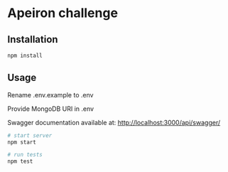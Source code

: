 # Apeiron challenge

## Installation

```bash
npm install
```

## Usage

Rename .env.example to .env

Provide MongoDB URI in .env

Swagger documentation available at:
[http://localhost:3000/api/swagger/](http://localhost:3000/api/swagger/)

```bash
# start server
npm start

# run tests
npm test

```
